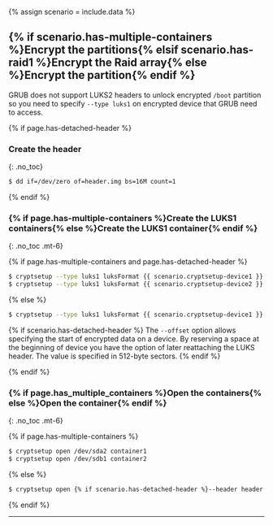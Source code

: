{% assign scenario = include.data %}

## {% if scenario.has-multiple-containers %}Encrypt the partitions{% elsif scenario.has-raid1 %}Encrypt the Raid array{% else %}Encrypt the partition{% endif %}

GRUB does not support LUKS2 headers to unlock encrypted `/boot` partition so you need to specify `--type luks1` on encrypted device that GRUB need to access.

{% if page.has-detached-header %}
### Create the header
{: .no_toc}

```bash
$ dd if=/dev/zero of=header.img bs=16M count=1
```
{% endif %}

### {% if page.has-multiple-containers %}Create the LUKS1 containers{% else %}Create the LUKS1 container{% endif %}
{: .no_toc .mt-6}

{% if page.has-multiple-containers and page.has-detached-header %}
```bash
$ cryptsetup --type luks1 luksFormat {{ scenario.cryptsetup-device1 }}
$ cryptsetup --type luks1 luksFormat {{ scenario.cryptsetup-device2 }}
```
{% else %}
```bash
$ cryptsetup --type luks1 luksFormat {{ scenario.cryptsetup-device1 }} {% if scenario.has-detached-header %}--offset 32768 --header header.img{% endif %}
```
{% if scenario.has-detached-header %}
The `--offset` option allows specifying the start of encrypted data on a device. By reserving a space at the beginning of device you have the option of later reattaching the LUKS header. The value is specified in 512-byte sectors.
{% endif %}

{% endif %}

### {% if page.has_multiple_containers %}Open the containers{% else %}Open the container{% endif %}
{: .no_toc .mt-6}

{% if page.has-multiple-containers %}
```bash
$ cryptsetup open /dev/sda2 container1
$ cryptsetup open /dev/sdb1 container2
```
{% else %}
```bash
$ cryptsetup open {% if scenario.has-detached-header %}--header header.img{% endif %} {{ scenario.cryptsetup-device1 }} {{ scenario.container-name }}
```
{% endif %}

---
